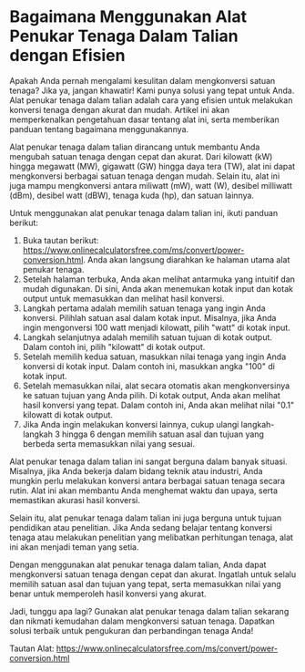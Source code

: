 Bagaimana Menggunakan Alat Penukar Tenaga Dalam Talian dengan Efisien
=====================================================================

Apakah Anda pernah mengalami kesulitan dalam mengkonversi satuan tenaga? Jika ya, jangan khawatir! Kami punya solusi yang tepat untuk Anda. Alat penukar tenaga dalam talian adalah cara yang efisien untuk melakukan konversi tenaga dengan akurat dan mudah. Artikel ini akan memperkenalkan pengetahuan dasar tentang alat ini, serta memberikan panduan tentang bagaimana menggunakannya.

Alat penukar tenaga dalam talian dirancang untuk membantu Anda mengubah satuan tenaga dengan cepat dan akurat. Dari kilowatt (kW) hingga megawatt (MW), gigawatt (GW) hingga daya tera (TW), alat ini dapat mengkonversi berbagai satuan tenaga dengan mudah. Selain itu, alat ini juga mampu mengkonversi antara miliwatt (mW), watt (W), desibel milliwatt (dBm), desibel watt (dBW), tenaga kuda (hp), dan satuan lainnya.

Untuk menggunakan alat penukar tenaga dalam talian ini, ikuti panduan berikut:

1. Buka tautan berikut: <https://www.onlinecalculatorsfree.com/ms/convert/power-conversion.html>. Anda akan langsung diarahkan ke halaman utama alat penukar tenaga.
2. Setelah halaman terbuka, Anda akan melihat antarmuka yang intuitif dan mudah digunakan. Di sini, Anda akan menemukan kotak input dan kotak output untuk memasukkan dan melihat hasil konversi.
3. Langkah pertama adalah memilih satuan tenaga yang ingin Anda konversi. Pilihlah satuan asal dalam kotak input. Misalnya, jika Anda ingin mengonversi 100 watt menjadi kilowatt, pilih "watt" di kotak input.
4. Langkah selanjutnya adalah memilih satuan tujuan di kotak output. Dalam contoh ini, pilih "kilowatt" di kotak output.
5. Setelah memilih kedua satuan, masukkan nilai tenaga yang ingin Anda konversi di kotak input. Dalam contoh ini, masukkan angka "100" di kotak input.
6. Setelah memasukkan nilai, alat secara otomatis akan mengkonversinya ke satuan tujuan yang Anda pilih. Di kotak output, Anda akan melihat hasil konversi yang tepat. Dalam contoh ini, Anda akan melihat nilai "0.1" kilowatt di kotak output.
7. Jika Anda ingin melakukan konversi lainnya, cukup ulangi langkah-langkah 3 hingga 6 dengan memilih satuan asal dan tujuan yang berbeda serta memasukkan nilai yang sesuai.

Alat penukar tenaga dalam talian ini sangat berguna dalam banyak situasi. Misalnya, jika Anda bekerja dalam bidang teknik atau industri, Anda mungkin perlu melakukan konversi antara berbagai satuan tenaga secara rutin. Alat ini akan membantu Anda menghemat waktu dan upaya, serta memastikan akurasi hasil konversi.

Selain itu, alat penukar tenaga dalam talian ini juga berguna untuk tujuan pendidikan atau penelitian. Jika Anda sedang belajar tentang konversi tenaga atau melakukan penelitian yang melibatkan perhitungan tenaga, alat ini akan menjadi teman yang setia.

Dengan menggunakan alat penukar tenaga dalam talian, Anda dapat mengkonversi satuan tenaga dengan cepat dan akurat. Ingatlah untuk selalu memilih satuan asal dan tujuan yang tepat, serta memasukkan nilai yang benar untuk memperoleh hasil konversi yang akurat.

Jadi, tunggu apa lagi? Gunakan alat penukar tenaga dalam talian sekarang dan nikmati kemudahan dalam mengkonversi satuan tenaga. Dapatkan solusi terbaik untuk pengukuran dan perbandingan tenaga Anda!

Tautan Alat: <https://www.onlinecalculatorsfree.com/ms/convert/power-conversion.html>